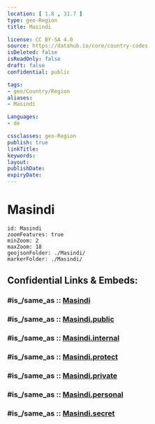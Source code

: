 ```yaml
---
location: [ 1.8 , 31.7 ] 
type: geo-Region
title: Masindi

license: CC BY-SA 4.0
source: https://datahub.io/core/country-codes
isDeleted: false
isReadOnly: false
draft: false
confidential: public

tags:
- geo/Country/Region
aliases:
- Masindi

Languages:
- de

cssclasses: geo-Region
publish: true
linkTitle: 
keywords: 
layout: 
publishDate: 
expiryDate: 
---
```


# Masindi

```leaflet
id: Masindi
zoomFeatures: true 
minZoom: 2 
maxZoom: 18
geojsonFolder: ./Masindi/
markerFolder: ./Masindi/
```


## Confidential Links & Embeds: 

### #is_/same_as :: [Masindi](/_Standards/Earth/Continent/Africa/Africa~Central/Uganda/regions~Uganda/Uganda~West/Masindi.md) 

### #is_/same_as :: [Masindi.public](/_public/Earth/Continent/Africa/Africa~Central/Uganda/regions~Uganda/Uganda~West/Masindi.public.md) 

### #is_/same_as :: [Masindi.internal](/_internal/Earth/Continent/Africa/Africa~Central/Uganda/regions~Uganda/Uganda~West/Masindi.internal.md) 

### #is_/same_as :: [Masindi.protect](/_protect/Earth/Continent/Africa/Africa~Central/Uganda/regions~Uganda/Uganda~West/Masindi.protect.md) 

### #is_/same_as :: [Masindi.private](/_private/Earth/Continent/Africa/Africa~Central/Uganda/regions~Uganda/Uganda~West/Masindi.private.md) 

### #is_/same_as :: [Masindi.personal](/_personal/Earth/Continent/Africa/Africa~Central/Uganda/regions~Uganda/Uganda~West/Masindi.personal.md) 

### #is_/same_as :: [Masindi.secret](/_secret/Earth/Continent/Africa/Africa~Central/Uganda/regions~Uganda/Uganda~West/Masindi.secret.md)

